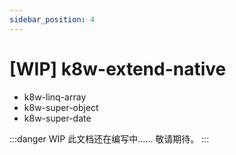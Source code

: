 ```yaml
---
sidebar_position: 4
---
```


# [WIP] k8w-extend-native

- k8w-linq-array
- k8w-super-object
- k8w-super-date

:::danger WIP
此文档还在编写中…… 敬请期待。
:::